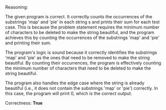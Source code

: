 Reasoning:

The given program is correct. It correctly counts the occurrences of the substrings 'map' and 'pie' in each string s and prints their sum for each test case. This is because the problem statement requires the minimum number of characters to be deleted to make the string beautiful, and the program achieves this by counting the occurrences of the substrings 'map' and 'pie' and printing their sum.

The program's logic is sound because it correctly identifies the substrings 'map' and 'pie' as the ones that need to be removed to make the string beautiful. By counting their occurrences, the program is effectively counting the minimum number of characters that need to be deleted to make the string beautiful.

The program also handles the edge case where the string is already beautiful (i.e., it does not contain the substrings 'map' or 'pie') correctly. In this case, the program will print 0, which is the correct output.

Correctness: **True**
